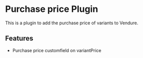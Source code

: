 # Purchase price Plugin

This is a plugin to add the purchase price of variants to Vendure.

## Features

- Purchase price customfield on variantPrice
